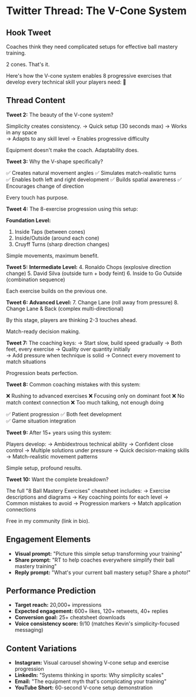 # Twitter Thread: The V-Cone System

## Hook Tweet
Coaches think they need complicated setups for effective ball mastery training.

2 cones. That's it.

Here's how the V-cone system enables 8 progressive exercises that develop every technical skill your players need: 🧵

## Thread Content

**Tweet 2:**
The beauty of the V-cone system?

Simplicity creates consistency.
→ Quick setup (30 seconds max)
→ Works in any space  
→ Adapts to any skill level
→ Enables progressive difficulty

Equipment doesn't make the coach. Adaptability does.

**Tweet 3:**
Why the V-shape specifically?

✅ Creates natural movement angles
✅ Simulates match-realistic turns  
✅ Enables both left and right development
✅ Builds spatial awareness
✅ Encourages change of direction

Every touch has purpose.

**Tweet 4:**
The 8-exercise progression using this setup:

**Foundation Level:**
1. Inside Taps (between cones)
2. Inside/Outside (around each cone)  
3. Cruyff Turns (sharp direction changes)

Simple movements, maximum benefit.

**Tweet 5:**
**Intermediate Level:**
4. Ronaldo Chops (explosive direction change)
5. David Silva (outside turn + body feint)
6. Inside to Go Outside (combination sequence)

Each exercise builds on the previous one.

**Tweet 6:**
**Advanced Level:**
7. Change Lane (roll away from pressure)
8. Change Lane & Back (complex multi-directional)

By this stage, players are thinking 2-3 touches ahead.

Match-ready decision making.

**Tweet 7:**
The coaching keys:
→ Start slow, build speed gradually
→ Both feet, every exercise
→ Quality over quantity initially  
→ Add pressure when technique is solid
→ Connect every movement to match situations

Progression beats perfection.

**Tweet 8:**
Common coaching mistakes with this system:

❌ Rushing to advanced exercises
❌ Focusing only on dominant foot
❌ No match context connection
❌ Too much talking, not enough doing

✅ Patient progression
✅ Both feet development  
✅ Game situation integration

**Tweet 9:**
After 15+ years using this system:

Players develop:
→ Ambidextrous technical ability
→ Confident close control
→ Multiple solutions under pressure
→ Quick decision-making skills
→ Match-realistic movement patterns

Simple setup, profound results.

**Tweet 10:**
Want the complete breakdown?

The full "8 Ball Mastery Exercises" cheatsheet includes:
→ Exercise descriptions and diagrams
→ Key coaching points for each level
→ Common mistakes to avoid
→ Progression markers
→ Match application connections

Free in my community (link in bio).

## Engagement Elements
- **Visual prompt:** "Picture this simple setup transforming your training"
- **Share prompt:** "RT to help coaches everywhere simplify their ball mastery training"
- **Reply prompt:** "What's your current ball mastery setup? Share a photo!"

## Performance Prediction
- **Target reach:** 20,000+ impressions
- **Expected engagement:** 600+ likes, 120+ retweets, 40+ replies
- **Conversion goal:** 25+ cheatsheet downloads
- **Voice consistency score:** 9/10 (matches Kevin's simplicity-focused messaging)

## Content Variations
- **Instagram:** Visual carousel showing V-cone setup and exercise progression
- **LinkedIn:** "Systems thinking in sports: Why simplicity scales"
- **Email:** "The equipment myth that's complicating your training"
- **YouTube Short:** 60-second V-cone setup demonstration